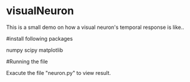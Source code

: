 # visualNeuron
This is a small demo on how a visual neuron's temporal response is like..

#install following packages

numpy
scipy
matplotlib


#Running the file

Exacute the file "neuron.py" to view result.


